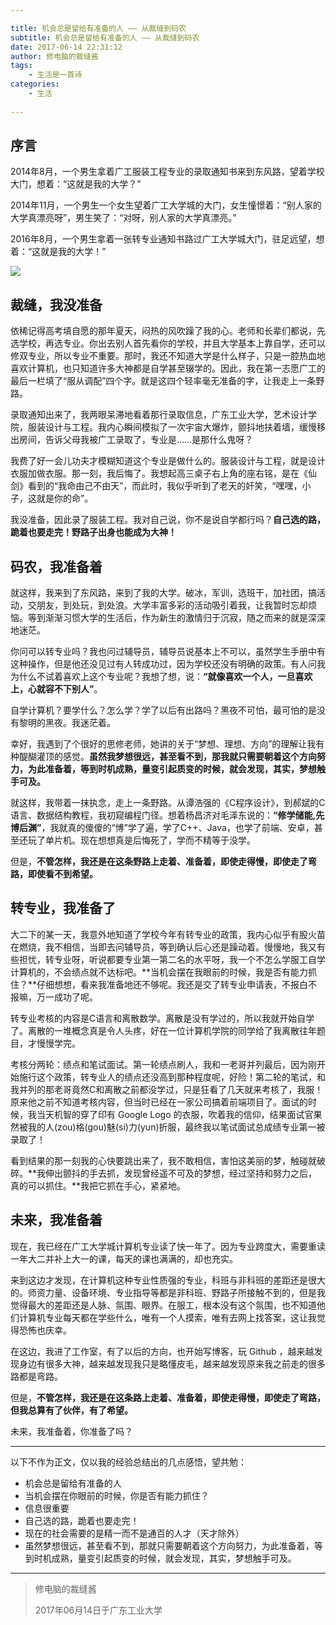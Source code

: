 ```yaml
---

title: 机会总是留给有准备的人 —— 从裁缝到码农
subtitle: 机会总是留给有准备的人 —— 从裁缝到码农
date: 2017-06-14 22:31:12
author: 修电脑的裁缝酱
tags:
	- 生活是一首诗
categories: 
	- 生活
	
---
```


## 序言

2014年8月，一个男生拿着广工服装工程专业的录取通知书来到东风路，望着学校大门，想着：“这就是我的大学？”

2014年11月，一个男生一个女生望着广工大学城的大门，女生憧憬着：“别人家的大学真漂亮呀”，男生笑了：“对呀，别人家的大学真漂亮。”

2016年8月，一个男生拿着一张转专业通知书路过广工大学城大门，驻足远望，想着：“这就是我的大学！”

![](http://ojlsgreog.bkt.clouddn.com/GDUT.jpeg)

<!-- more -->

## 裁缝，我没准备

依稀记得高考填自愿的那年夏天，闷热的风吹躁了我的心。老师和长辈们都说，先选学校，再选专业。你出去别人首先看你的学校，并且大学基本上靠自学，还可以修双专业，所以专业不重要。那时，我还不知道大学是什么样子，只是一腔热血地喜欢计算机，也只知道许多大神都是自学甚至辍学的。因此，我在第一志愿广工的最后一栏填了“服从调配”四个字。就是这四个轻率毫无准备的字，让我走上一条野路。

录取通知出来了，我两眼呆滞地看着那行录取信息，广东工业大学，艺术设计学院，服装设计与工程。我内心瞬间模拟了一次宇宙大爆炸，颤抖地扶着墙，缓慢移出房间，告诉父母我被广工录取了，专业是……是那什么鬼呀？

我费了好一会儿功夫才模糊知道这个专业是做什么的。服装设计与工程，就是设计衣服加做衣服。那一刻，我后悔了。我想起高三桌子右上角的座右铭，是在《仙剑》看到的“我命由己不由天”，而此时，我似乎听到了老天的奸笑，“嘿嘿，小子，这就是你的命”。

我没准备，因此录了服装工程。我对自己说，你不是说自学都行吗？**自己选的路，跪着也要走完！野路子出身也能成为大神！**

## 码农，我准备着

就这样，我来到了东风路，来到了我的大学。破冰，军训，选班干，加社团，搞活动，交朋友，到处玩，到处浪。大学丰富多彩的活动吸引着我，让我暂时忘却烦恼。等到渐渐习惯大学的生活后，作为新生的激情归于沉寂，随之而来的就是深深地迷茫。

你问可以转专业吗？我也问过辅导员，辅导员说基本上不可以，虽然学生手册中有这种操作，但是他还没见过有人转成功过，因为学校还没有明确的政策。有人问我为什么不试着喜欢上这个专业呢？我想了想，说：**“就像喜欢一个人，一旦喜欢上，心就容不下别人”**。

自学计算机？要学什么？怎么学？学了以后有出路吗？黑夜不可怕，最可怕的是没有黎明的黑夜。我迷茫着。

幸好，我遇到了个很好的思修老师，她讲的关于“梦想、理想、方向”的理解让我有种醍醐灌顶的感觉。**虽然我梦想很远，甚至看不到，那我就只需要朝着这个方向努力，为此准备着，等到时机成熟，量变引起质变的时候，就会发现，其实，梦想触手可及。**

就这样，我带着一抹执念，走上一条野路。从谭浩强的《C程序设计》，到郝斌的C语言、数据结构教程，我初窥编程门径。想着杨昌济对毛泽东说的：**“修学储能,先博后渊”**，我就真的傻傻的“博”学了遍，学了C++、Java，也学了前端、安卓，甚至还玩了单片机。现在想想真是后悔死了，学而不精等于没学。

但是，**不管怎样，我还是在这条野路上走着、准备着，即使走得慢，即使走了弯路，即使看不到希望。**

##  转专业，我准备了

大二下的某一天，我意外地知道了学校今年有转专业的政策，我内心似乎有股火苗在燃烧，我不相信，当即去问辅导员，等到确认后心还是躁动着。慢慢地，我又有些担忧，转专业呀，听说都要专业第一第二名的水平呀，我一个不怎么学服工自学计算机的，不会绩点就不达标吧。**当机会摆在我眼前的时候，我是否有能力抓住？**仔细想想，看来我准备地还不够呢。我还是交了转专业申请表，不报白不报嘛，万一成功了呢。

转专业考核的内容是C语言和离散数学。离散是没有学过的，所以我就开始自学了。离散的一堆概念真是令人头疼，好在一位计算机学院的同学给了我离散往年题目，才慢慢学完。

考核分两轮：绩点和笔试面试。第一轮绩点刷人，我和一老哥并列最后，因为刚开始施行这个政策，转专业人的绩点还没高到那种程度呢，好险！第二轮的笔试，和我并列的那老哥竟然C和离散之前都没学过，只是狂看了几天就来考核了，我服！原来他之前不知道考核内容，但当时已经在一家公司搞着前端项目了。面试的时候，我当天机智的穿了印有 Google Logo 的衣服，吹着我的信仰，结果面试官果然被我的人(zou)格(gou)魅(si)力(yun)折服，最终我以笔试面试总成绩专业第一被录取了！

看到结果的那一刻我的心快要跳出来了，我不敢相信，害怕这美丽的梦，触碰就破碎。**我伸出颤抖的手去抓，发现曾经遥不可及的梦想，经过坚持和努力之后，真的可以抓住。**我把它抓在手心，紧紧地。

## 未来，我准备着

现在，我已经在广工大学城计算机专业读了快一年了。因为专业跨度大，需要重读一年大二并补上大一的课，每天的课也满满的，却也充实。

来到这边才发现，在计算机这种专业性质强的专业，科班与非科班的差距还是很大的。师资力量、设备环境、专业指导等都是非科班、野路子所接触不到的，但是我觉得最大的差距还是人脉、氛围、眼界。在服工，根本没有这个氛围，也不知道他们计算机专业每天都在学些什么，唯有一个人摸索，唯有去网上找答案，这让我觉得恐怖也庆幸。

在这边，我进了工作室，有了以后的方向，也开始写博客，玩 Github ，越来越发现身边有很多大神，越来越发现我只是略懂皮毛，越来越发现原来我之前走的很多路都是弯路。

但是，**不管怎样，我还是在这条路上走着、准备着，即使走得慢，即使走了弯路，但我总算有了伙伴，有了希望。**

未来，我准备着，你准备了吗？

----

以下不作为正文，仅以我的经验总结出的几点感悟，望共勉：

* 机会总是留给有准备的人
* 当机会摆在你眼前的时候，你是否有能力抓住？
* 信息很重要
* 自己选的路，跪着也要走完！
* 现在的社会需要的是精一而不是通百的人才（天才除外）
* 虽然梦想很远，甚至看不到，那就只需要朝着这个方向努力，为此准备着，等到时机成熟，量变引起质变的时候，就会发现，其实，梦想触手可及。

----

> 修电脑的裁缝酱
> 
> 2017年06月14日于广东工业大学
